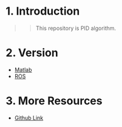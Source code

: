 # 1. Introduction
>>This repository is PID algorithm.

# 2. Version
- [Matlab](https://github.com/lh9171338/PID/tree/Matlab)
- [ROS](https://github.com/lh9171338/PID/tree/ROS)

# 3. More Resources
- [Github Link](https://github.com/lh9171338/Outline)
